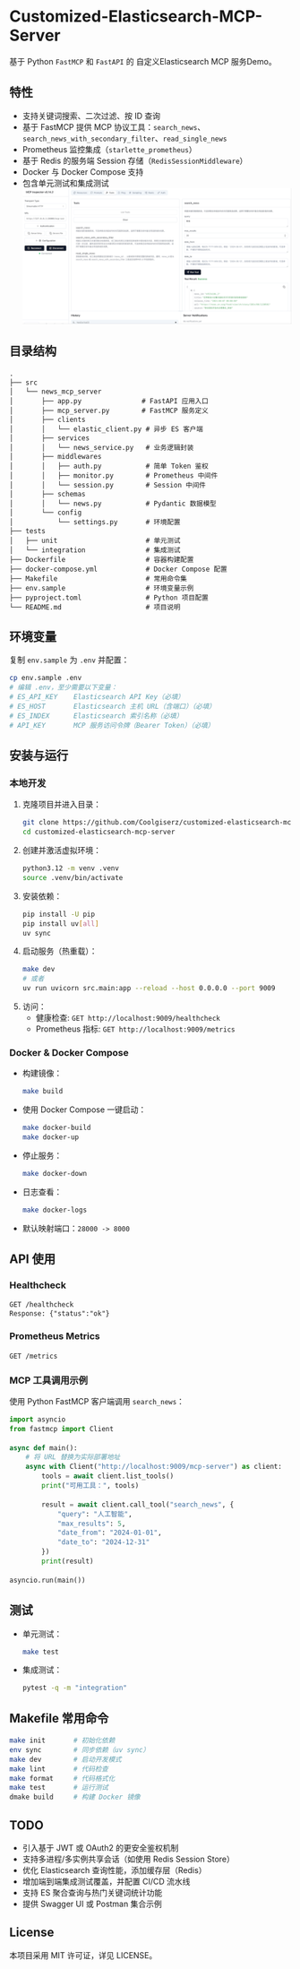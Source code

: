 # Customized-Elasticsearch-MCP-Server

基于 Python `FastMCP` 和 `FastAPI` 的 自定义Elasticsearch MCP 服务Demo。

## 特性
- 支持关键词搜索、二次过滤、按 ID 查询
- 基于 FastMCP 提供 MCP 协议工具：`search_news`、`search_news_with_secondary_filter`、`read_single_news`
- Prometheus 监控集成（`starlette_prometheus`）
- 基于 Redis 的服务端 Session 存储（`RedisSessionMiddleware`）
- Docker 与 Docker Compose 支持
- 包含单元测试和集成测试
![](images/mcp-server.png)

## 目录结构

```
.
├── src
│   └── news_mcp_server
│       ├── app.py               # FastAPI 应用入口
│       ├── mcp_server.py        # FastMCP 服务定义
│       ├── clients
│       │   └── elastic_client.py # 异步 ES 客户端
│       ├── services
│       │   └── news_service.py   # 业务逻辑封装
│       ├── middlewares
│       │   ├── auth.py           # 简单 Token 鉴权
│       │   ├── monitor.py        # Prometheus 中间件
│       │   └── session.py        # Session 中间件
│       ├── schemas
│       │   └── news.py           # Pydantic 数据模型
│       └── config
│           └── settings.py       # 环境配置
├── tests
│   ├── unit                      # 单元测试
│   └── integration               # 集成测试
├── Dockerfile                    # 容器构建配置
├── docker-compose.yml            # Docker Compose 配置
├── Makefile                      # 常用命令集
├── env.sample                    # 环境变量示例
├── pyproject.toml                # Python 项目配置
└── README.md                     # 项目说明
```

## 环境变量

复制 `env.sample` 为 `.env` 并配置：

```bash
cp env.sample .env
# 编辑 .env，至少需要以下变量：
# ES_API_KEY    Elasticsearch API Key（必填）
# ES_HOST       Elasticsearch 主机 URL（含端口）（必填）
# ES_INDEX      Elasticsearch 索引名称（必填）
# API_KEY       MCP 服务访问令牌（Bearer Token）（必填）
``` 


## 安装与运行

### 本地开发

1. 克隆项目并进入目录：
   ```bash
   git clone https://github.com/Coolgiserz/customized-elasticsearch-mcp-server
   cd customized-elasticsearch-mcp-server
   ```
2. 创建并激活虚拟环境：
   ```bash
   python3.12 -m venv .venv
   source .venv/bin/activate
   ```
3. 安装依赖：
   ```bash
   pip install -U pip
   pip install uv[all]
   uv sync
   ```
4. 启动服务（热重载）：
   ```bash
   make dev
   # 或者
   uv run uvicorn src.main:app --reload --host 0.0.0.0 --port 9009
   ```
5. 访问：
   - 健康检查: `GET http://localhost:9009/healthcheck`
   - Prometheus 指标: `GET http://localhost:9009/metrics`

### Docker & Docker Compose

- 构建镜像：
  ```bash
  make build
  ```
- 使用 Docker Compose 一键启动：
  ```bash
  make docker-build
  make docker-up
  ```
- 停止服务：
  ```bash
  make docker-down
  ```
- 日志查看：
  ```bash
  make docker-logs
  ```
- 默认映射端口：`28000 -> 8000`

## API 使用

### Healthcheck

```
GET /healthcheck
Response: {"status":"ok"}
```

### Prometheus Metrics

```
GET /metrics
```

### MCP 工具调用示例

使用 Python FastMCP 客户端调用 `search_news`：

```python
import asyncio
from fastmcp import Client

async def main():
    # 将 URL 替换为实际部署地址
    async with Client("http://localhost:9009/mcp-server") as client:
        tools = await client.list_tools()
        print("可用工具：", tools)

        result = await client.call_tool("search_news", {
            "query": "人工智能",
            "max_results": 5,
            "date_from": "2024-01-01",
            "date_to": "2024-12-31"
        })
        print(result)

asyncio.run(main())
```

## 测试

- 单元测试：
  ```bash
  make test
  ```
- 集成测试：
  ```bash
  pytest -q -m "integration"
  ```

## Makefile 常用命令

```bash
make init       # 初始化依赖
env sync        # 同步依赖（uv sync）
make dev        # 启动开发模式
make lint       # 代码检查
make format     # 代码格式化
make test       # 运行测试
dmake build     # 构建 Docker 镜像
``` 

## TODO
- 引入基于 JWT 或 OAuth2 的更安全鉴权机制
- 支持多进程/多实例共享会话（如使用 Redis Session Store）
- 优化 Elasticsearch 查询性能，添加缓存层（Redis）
- 增加端到端集成测试覆盖，并配置 CI/CD 流水线
- 支持 ES 聚合查询与热门关键词统计功能
- 提供 Swagger UI 或 Postman 集合示例

## License

本项目采用 MIT 许可证，详见 LICENSE。
